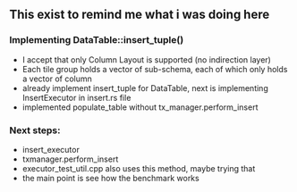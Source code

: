 ## This exist to remind me what i was doing here

### Implementing DataTable::insert_tuple()

- I accept that only Column Layout is supported (no indirection layer)
- Each tile group holds a vector of sub-schema, each of which only holds
  a vector of column
- already implement insert_tuple for DataTable, next is implementing
  InsertExecutor in insert.rs file
- implemented populate_table without tx_manager.perform_insert
### Next steps:
- insert_executor
- txmanager.perform_insert
- executor_test_util.cpp also uses this method, maybe trying that
- the main point is see how the benchmark works
